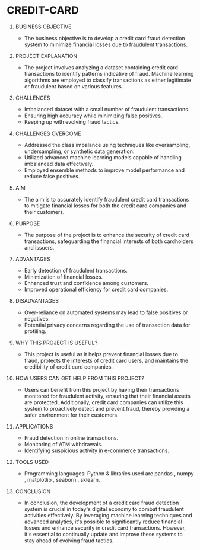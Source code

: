 # CREDIT-CARD
1. BUSINESS OBJECTIVE
   - The business objective is to develop a credit card fraud detection system to minimize financial losses due to fraudulent transactions.

2. PROJECT EXPLANATION
   - The project involves analyzing a dataset containing credit card transactions to identify patterns indicative of fraud. Machine learning algorithms are employed to classify transactions as either legitimate or fraudulent based on various features.

3. CHALLENGES
   - Imbalanced dataset with a small number of fraudulent transactions.
   - Ensuring high accuracy while minimizing false positives.
   - Keeping up with evolving fraud tactics.

4. CHALLENGES OVERCOME
   - Addressed the class imbalance using techniques like oversampling, undersampling, or synthetic data generation.
   - Utilized advanced machine learning models capable of handling imbalanced data effectively.
   - Employed ensemble methods to improve model performance and reduce false positives.

5. AIM
   - The aim is to accurately identify fraudulent credit card transactions to mitigate financial losses for both the credit card companies and their customers.

6. PURPOSE
   - The purpose of the project is to enhance the security of credit card transactions, safeguarding the financial interests of both cardholders and issuers.

7. ADVANTAGES
   - Early detection of fraudulent transactions.
   - Minimization of financial losses.
   - Enhanced trust and confidence among customers.
   - Improved operational efficiency for credit card companies.

8. DISADVANTAGES
   - Over-reliance on automated systems may lead to false positives or negatives.
   - Potential privacy concerns regarding the use of transaction data for profiling.

9. WHY THIS PROJECT IS USEFUL?
   - This project is useful as it helps prevent financial losses due to fraud, protects the interests of credit card users, and maintains the credibility of credit card companies.

10. HOW USERS CAN GET HELP FROM THIS PROJECT?
    - Users can benefit from this project by having their transactions monitored for fraudulent activity, ensuring that their financial assets are protected. Additionally, credit card companies can utilize this system to proactively detect and prevent fraud, thereby providing a safer environment for their customers.

11. APPLICATIONS
    - Fraud detection in online transactions.
    - Monitoring of ATM withdrawals.
    - Identifying suspicious activity in e-commerce transactions.

12. TOOLS USED
    - Programming languages: Python & libraries used are pandas , numpy , matplotlib , seaborn , sklearn.
13. CONCLUSION
    - In conclusion, the development of a credit card fraud detection system is crucial in today's digital economy to combat fraudulent activities effectively. By leveraging machine learning techniques and advanced analytics, it's possible to significantly reduce financial losses and enhance security in credit card transactions. However, it's essential to continually update and improve these systems to stay ahead of evolving fraud tactics.
